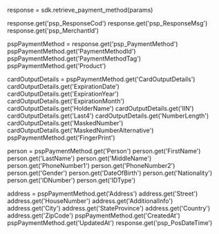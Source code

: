 response = sdk.retrieve_payment_method(params)

response.get('psp_ResponseCod')
response.get('psp_ResponseMsg')
response.get('psp_MerchantId')

pspPaymentMethod = response.get('psp_PaymentMethod')
pspPaymentMethod.get('PaymentMethodId')
pspPaymentMethod.get('PaymentMethodTag')
pspPaymentMethod.get('Product')

cardOutputDetails = pspPaymentMethod.get('CardOutputDetails')
cardOutputDetails.get('ExpirationDate')
cardOutputDetails.get('ExpirationYear')
cardOutputDetails.get('ExpirationMonth')
cardOutputDetails.get('HolderName')
cardOutputDetails.get('IIN')
cardOutputDetails.get('Last4')
cardOutputDetails.get('NumberLength')
cardOutputDetails.get('MaskedNumber')
cardOutputDetails.get('MaskedNumberAlternative')
pspPaymentMethod.get('FingerPrint')

person = pspPaymentMethod.get('Person')
person.get('FirstName')
person.get('LastName')
person.get('MiddleName')
person.get('PhoneNumber1')
person.get('PhoneNumber2')
person.get('Gender')
person.get('DateOfBirth')
person.get('Nationality')
person.get('IDNumber')
person.get('IDType')

address = pspPaymentMethod.get('Address')
address.get('Street')
address.get('HouseNumber')
address.get('AdditionalInfo')
address.get('City')
address.get('StateProvince')
address.get('Country')
address.get('ZipCode')
pspPaymentMethod.get('CreatedAt')
pspPaymentMethod.get('UpdatedAt')
response.get('psp_PosDateTime')
